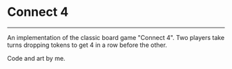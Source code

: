 # Connect 4
---
An implementation of the classic board game "Connect 4".
Two players take turns dropping tokens to get 4 in a row before the other.

Code and art by me.
